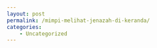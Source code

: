 ```yaml
---
layout: post
permalink: /mimpi-melihat-jenazah-di-keranda/
categories:
    - Uncategorized
---
```


